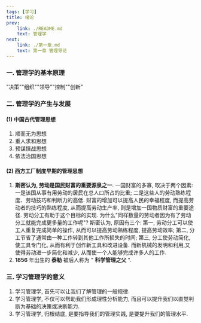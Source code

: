 ```yaml
---
tags: [学习]
title: 绪论
prev: 
    link: ./README.md
    text: 管理学
next: 
    link: ./第一章.md
    text: 第一章 管理导论
---
```



### 一. 管理学的基本原理
"决策""组织""领导""控制""创新"

### 二. 管理学的产生与发展
#### (1) 中国古代管理思想
1. 顺而无为思想
2. 重人求和思想
3. 预谋慎战思想
4. 依法治国思想
#### (2) 西方工厂制度早期的管理思想
1. __斯密认为, 劳动是国民财富的重要源泉之一__. 一国财富的多寡, 取决于两个因素: 一是该国从事有用劳动的居民在总人口所占的比重; 二是这些人的劳动熟练程度、劳动技巧和判断力的高低. 财富的增加可以提高人民的幸福程度, 而提高劳动者的技巧的熟练程度, 从而提高劳动生产率, 则是增加一国物质财富的重要途径. 劳动分工有助于这个目标的实现. 为什么"同样数量的劳动者因为有了劳动分工就能完成更多量的工作呢"? 斯密认为, 原因有三个: 第一, 劳动分工可以使工人重复完成简单的操作, 从而可以提高劳动熟练程度, 提高劳动效率; 第二, 分工节省了通常由一种工作转到其他工作所损失的时间; 第三, 分工使劳动简化, 使工具专门化, 从而有利于创作新工具和改进设备. 而新机械的发明和利用,又使得劳动进一步简化和减少, 从而使一个人能够完成许多人的工作.
2. __1856__ 年出生的 __泰勒__ 被后人称为 " __科学管理之父__ ".

### 三. 学习管理学的意义
1. 学习管理学, 首先可以让我们了解管理的一般规律.
2. 学习管理学, 不仅可以帮助我们形成理性分析能力, 而且可以提升我们以直觉判断为基础的决策或决断能力.
3. 学习管理学, 归根结底, 是要指导我们的管理实践, 是要提升我们的管理水平.
